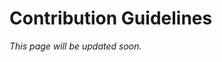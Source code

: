 <!-- This file will be shown as "helpful resources" when opening a new issue and as "remember to follow" in pull request footer. Not as README tab. -->

# Contribution Guidelines

*This page will be updated soon.*
